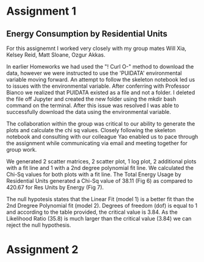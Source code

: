 # Assignment 1
## Energy Consumption by Residential Units

For this assignemnt I worked very closely with my group mates Will Xia, Kelsey Reid, Matt Sloane, Ozgur Akkas.

In earlier Homeworks we had used the "! Curl O-"  method to download the data, however we were instructed to use the 'PUIDATA' environmental variable moving forward. An attempt to follow the skeleton notebook led us to issues with the environmental variable. After conferring with Professor Bianco we realized that PUIDATA existed as a file and not a folder. I deleted the file off Jupyter and created the new folder using the mkdir bash command on the terminal. After this issue was resolved I was able to successfully download the data using the environmental variable. 

The collaboration within the group was critical to our ability to generate the plots and calculate the chi sq values. Closely following the skeleton notebook and consulting with our colleague Yao enabled us to pace through the assignment while communicating via email and meeting together for group work. 

We generated 2 scatter matrices, 2 scatter plot, 1 log plot, 2 additional plots with a fit line and 1 with a 2nd degree polynomial fit line. We calculated the Chi-Sq values for both plots with a fit line. The Total Energy Usage by Residential Units generated a Chi-Sq value of 38.11 (Fig 6) as compared to 420.67 for Res Units by Energy (Fig 7).

The null hypotesis states that the Linear Fit (model 1) is a better fit than the 2nd Dregree Polynomial fit (model 2). Degrees of freedom (dof) is equal to 1 and according to the table provided, the critical value is 3.84. As the Likelihood Ratio (35.8) is much larger than the critical value (3.84) we can reject the null hypothesis.

# Assignment 2

